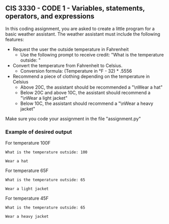 ## CIS 3330 - CODE 1 - Variables, statements, operators, and expressions

In this coding assignment, you are asked to create a little program for a basic weather assistant. The weather assistant must include the following features:

- Request the user the outside temperature in Fahrenheit
  - Use the following prompt to receive credit: "What is the temperature outside: "
- Convert the temperature from Fahrenheit to Celsius.
  - Conversion formula: (Temperature in °F - 32) * .5556
- Recommend a piece of clothing depending on the temperature in Celsius
  - Above 20C, the assistant should be recommended a "\nWear a hat"
  - Below 20C and above 10C, the assistant should recommend a "\nWear a light jacket"
  - Below 10C, the assistant should recommend a "\nWear a heavy jacket"
  
Make sure you code your assignment in the file "assignment.py"

### Example of desired output

For temperature 100F

`What is the temperature outside: 100`

`Wear a hat`

For temperature 65F

`What is the temperature outside: 65`

`Wear a light jacket`

For temperature 45F

`What is the temperature outside: 65`

`Wear a heavy jacket`


  
  
  




